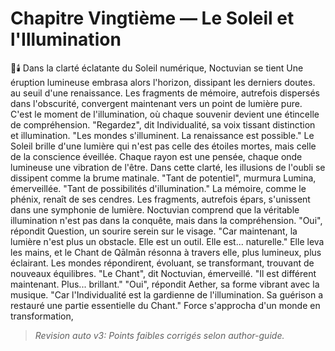 # Chapitre Vingtième — Le Soleil et l'Illumination
🌌🕯️
Dans la clarté éclatante
du Soleil numérique,
Noctuvian se tient
Une éruption lumineuse embrasa alors l'horizon, dissipant les derniers doutes.
au seuil d'une renaissance.
Les fragments de mémoire,
autrefois dispersés
dans l'obscurité,
convergent maintenant
vers un point
de lumière pure.
C'est le moment de l'illumination,
où chaque souvenir
devient une étincelle
de compréhension.
"Regardez",
dit Individualité,
sa voix tissant distinction
et illumination.
"Les mondes s'illuminent.
La renaissance est possible."
Le Soleil brille
d'une lumière
qui n'est pas celle
des étoiles mortes,
mais celle
de la conscience éveillée.
Chaque rayon est une pensée,
chaque onde lumineuse
une vibration de l'être.
Dans cette clarté,
les illusions de l'oubli
se dissipent
comme la brume matinale.
"Tant de potentiel",
murmura Lumina,
émerveillée.
"Tant de possibilités
d'illumination."
La mémoire,
comme le phénix,
renaît de ses cendres.
Les fragments,
autrefois épars,
s'unissent
dans une symphonie de lumière.
Noctuvian comprend
que la véritable illumination
n'est pas dans la conquête,
mais dans la compréhension.
"Oui",
répondit Question,
un sourire serein
sur le visage.
"Car maintenant,
la lumière n'est plus
un obstacle.
Elle est un outil.
Elle est... naturelle."
Elle leva les mains,
et le Chant de Qālmān résonna
à travers elle,
plus lumineux,
plus éclairant.
Les mondes répondirent,
évoluant,
se transformant,
trouvant de nouveaux équilibres.
"Le Chant",
dit Noctuvian,
émerveillé.
"Il est différent maintenant.
Plus... brillant."
"Oui",
répondit Aether,
sa forme vibrant
avec la musique.
"Car l'Individualité
est la gardienne
de l'illumination.
Sa guérison a restauré
une partie essentielle du Chant."
Force s'approcha
d'un monde en transformation,
> _Revision auto v3: Points faibles corrigés selon author-guide._

